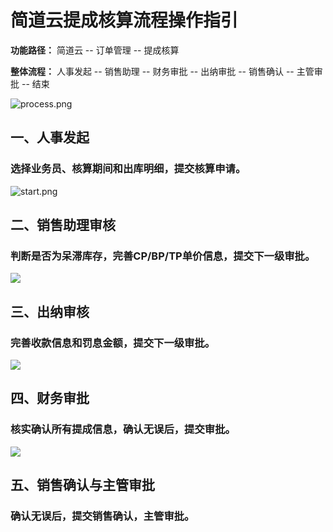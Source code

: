 # 简道云提成核算流程操作指引

**功能路径：** 简道云 -- 订单管理 -- 提成核算

**整体流程：** 人事发起 -- 销售助理 -- 财务审批 -- 出纳审批 -- 销售确认 -- 主管审批 -- 结束

![process.png](/snf/commission/img/process.png)

## 一、人事发起

### 选择业务员、核算期间和出库明细，提交核算申请。

![start.png](/snf/commission/img/start.png)

## 二、销售助理审核

### 判断是否为呆滞库存，完善CP/BP/TP单价信息，提交下一级审批。

![](/snf/commission/img/salesassitant.png)

## 三、出纳审核

### 完善收款信息和罚息金额，提交下一级审批。

![](/snf/commission/img/cashier.png)

## 四、财务审批

### 核实确认所有提成信息，确认无误后，提交审批。

![](/snf/commission/img/accounting.png)

## 五、销售确认与主管审批

### 确认无误后，提交销售确认，主管审批。
